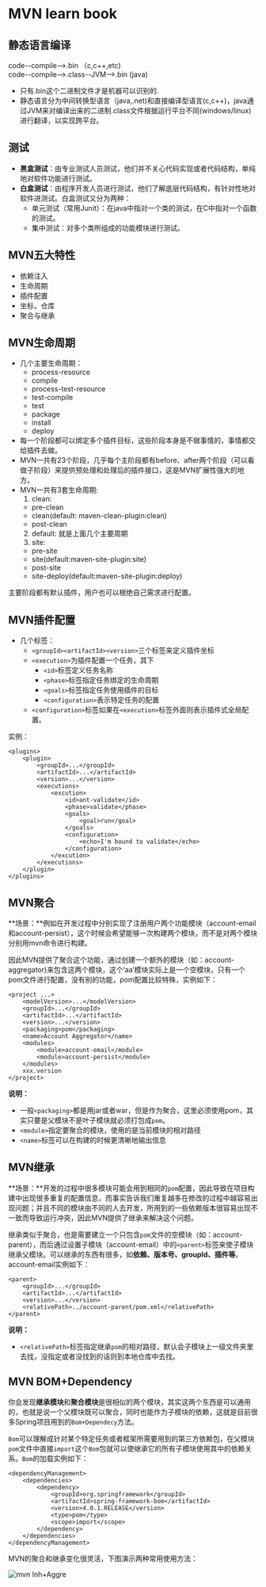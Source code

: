 # MVN learn book   
## 静态语言编译  

code--compile-->.bin （c,c++,etc)  
code--compile-->.class--JVM-->.bin (java)  

* 只有.bin这个二进制文件才是机器可以识别的.  
* 静态语言分为中间转换型语言（java,.net)和直接编译型语言(c,c++)，java通过JVM来对编译出来的二进制.class文件根据运行平台不同(windows/linux)进行翻译，以实现跨平台。

## 测试
* **黑盒测试**：由专业测试人员测试，他们并不关心代码实现或者代码结构，单纯地对软件功能进行测试。
* **白盒测试**：由程序开发人员进行测试，他们了解底层代码结构，有针对性地对软件进测试。白盒测试又分为两种：  
  * 单元测试（常用Junit）：在java中指对一个类的测试，在C中指对一个函数的测试。
  * 集中测试：对多个类所组成的功能模块进行测试。

## MVN五大特性
* 依赖注入
* 生命周期
* 插件配置
* 坐标，仓库
* 聚合与继承

## MVN生命周期
 * 几个主要生命周期：
   * process-resource
   * compile
   * process-test-resource
   * test-compile
   * test
   * package 
   * install
   * deploy
 * 每一个阶段都可以绑定多个插件目标，这些阶段本身是不做事情的，事情都交给插件去做。
 * MVN一共有23个阶段，几乎每个主阶段都有before、after两个阶段（可以看做子阶段）来提供预处理和处理后的插件接口，这是MVN扩展性强大的地方。
 * MVN一共有3套生命周期:
   1. clean:
     * pre-clean
     * clean(default: maven-clean-plugin:clean)
     * post-clean
   2. default: 就是上面几个主要周期
   3. site:
     * pre-site
     * site(default:maven-site-plugin:site)
     * post-site
     * site-deploy(default:maven-site-plugin:deploy)  
 
 主要阶段都有默认插件，用户也可以根绝自己需求进行配置。
 
##  MVN插件配置
* 几个标签：
  * `<groupId><artifactId><version>`三个标签来定义插件坐标
  * `<execution>`为插件配置一个任务，其下
  	 * `<id>`标签定义任务名称
  	 * `<phase>`标签指定任务绑定的生命周期
  	 * `<goals>`标签指定任务使用插件的目标
  	 * `<configuration>`表示特定任务的配置
  * `<configuration>`标签如果在`<execution>`标签外面则表示插件式全局配置。

实例：

```
<plugins>  
	<plugin>
  		<groupId>...</groupId>
  		<artifactId>...</artifactId>
  		<version>...</version>
  		<executions>
  			<excution>
  				<id>ant-validate</id>
  				<phase>validate</phase>
  				<goals>
  					<goal>run</goal>
  				</goals>
  				<configuration>
  					<echo>I'm bound to validate</echo>
  				</configuration>
  			</excution>
  		</executions>
  	</plugin>
</plugins>
```

## MVN聚合

**场景：**例如在开发过程中分别实现了注册用户两个功能模块（account-email和account-persist），这个时候会希望能够一次构建两个模块，而不是对两个模块分别用mvn命令进行构建。

因此MVN提供了聚合这个功能，通过创建一个额外的模块（如：account-aggregator)来包含这两个模块，这个‘aa’模块实际上是一个空模块，只有一个pom文件进行配置，没有别的功能，pom配置比较特殊，实例如下：

```
<project ...>
	<modelVersion>...</modelVersion>
	<groupId>...</groupId>
  	<artifactId>...</artifactId>
  	<version>...</version>
  	<packaging>pom</packaging>
  	<name>Account Aggregator</name>
  	<modules>
		<module>account-email</module>
		<module>account-persist</module>
	</modules>
	xxx.version
</project>
```
**说明：** 

  * 一般`<packaging>`都是用jar或者war，但是作为聚合，这里必须使用pom，其实只要是父模块不是叶子模块就必须打包成`pom`。
  * `<module>`指定要聚合的模块，使用的是当前模块的相对路径
  * `<name>`标签可以在构建的时候更清晰地输出信息 

## MVN继承
**场景：**开发的过程中很多模块可能会用到相同的`pom`配置，因此导致在项目构建中出现很多重复的配置信息，而事实告诉我们重复越多在修改的过程中越容易出现问题；并且不同的模块由不同的人去开发，所用到的一些依赖版本很容易出现不一致而导致运行冲突，因此MVN提供了继承来解决这个问题。

继承类似于聚合，也是需要建立一个只包含`pom`文件的空模块（如：account-parent），而后通过设置子模块（account-email）中的`<parent>`标签来使子模块继承父模块。可以继承的东西有很多，如**依赖、版本号、groupId、插件等**。 account-email实例如下：

```
<parent>
	<groupId>...</groupId>
	<artifactId>...</artifactId>
	<version>...</version>
	<relativePath>../account-parent/pom.xml</relativePath>
</parent>

```

**说明：**

* `<relativePath>`标签指定继承`pom`的相对路径，默认会子模块上一级文件夹里去找，没指定或者没找到的话则到本地仓库中去找。

## MVN BOM+Dependency

你会发现**继承模块**和**聚合模块**是很相似的两个模块，其实这两个东西是可以通用的，也就是说一个父模块既可以聚合，同时也能作为子模块的依赖，这就是目前很多Spring项目用到的`Bom+Dependecy`方法。

`Bom`可以理解成针对某个特定任务或者框架所需要用到的第三方依赖包，在父模块`pom`文件中直接`import`这个`Bom`包就可以使继承它的所有子模块使用其中的依赖关系。`Bom`的加载实例如下：

```
<dependencyManagement>
    <dependencies>
        <dependency>
            <groupId>org.springframework</groupId>
            <artifactId>spring-framework-bom</artifactId>
            <version>4.0.1.RELEASE</version>
            <type>pom</type>
            <scope>import</scope>
        </dependency>
    </dependencies>
</dependencyManagement>
```

MVN的聚合和继承变化很灵活，下图演示两种常用使用方法：

![mvn Inh+Aggre](https://github.com/SuperemeFrank/gitRepo.git/mvn_Inh+Aggre.png)